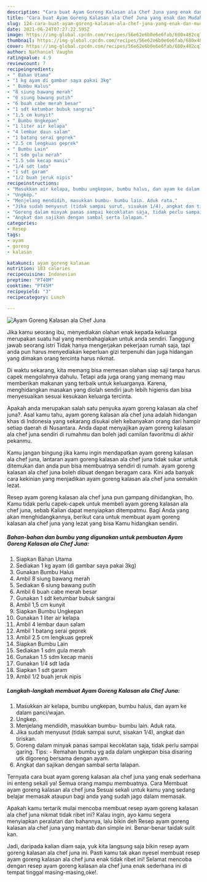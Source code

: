 ```yaml
---
description: "Cara buat Ayam Goreng Kalasan ala Chef Juna yang enak dan Mudah Dibuat"
title: "Cara buat Ayam Goreng Kalasan ala Chef Juna yang enak dan Mudah Dibuat"
slug: 124-cara-buat-ayam-goreng-kalasan-ala-chef-juna-yang-enak-dan-mudah-dibuat
date: 2021-06-24T07:27:22.595Z
image: https://img-global.cpcdn.com/recipes/56e62e6b0e6e6fab/680x482cq70/ayam-goreng-kalasan-ala-chef-juna-foto-resep-utama.jpg
thumbnail: https://img-global.cpcdn.com/recipes/56e62e6b0e6e6fab/680x482cq70/ayam-goreng-kalasan-ala-chef-juna-foto-resep-utama.jpg
cover: https://img-global.cpcdn.com/recipes/56e62e6b0e6e6fab/680x482cq70/ayam-goreng-kalasan-ala-chef-juna-foto-resep-utama.jpg
author: Nathaniel Vaughn
ratingvalue: 4.9
reviewcount: 7
recipeingredient:
- " Bahan Utama"
- "1 kg ayam di gambar saya pakai 3kg"
- " Bumbu Halus"
- "8 siung bawang merah"
- "6 siung bawang putih"
- "6 buah cabe merah besar"
- "1 sdt ketumbar bubuk sangrai"
- "1,5 cm kunyit"
- " Bumbu Ungkepan"
- "1 liter air kelapa"
- "4 lembar daun salam"
- "1 batang serai geprek"
- "2.5 cm lengkuas geprek"
- " Bumbu Lain"
- "1 sdm gula merah"
- "1.5 sdm kecap manis"
- "1/4 sdt lada"
- "1 sdt garam"
- "1/2 buah jeruk nipis"
recipeinstructions:
- "Masukkan air kelapa, bumbu ungkepan, bumbu halus, dan ayam ke dalam panci/wajan."
- "Ungkep."
- "Menjelang mendidih, masukkan bumbu- bumbu lain. Aduk rata."
- "Jika sudah menyusut (tidak sampai surut, sisakan 1/4), angkat dan tiriskan."
- "Goreng dalam minyak panas sampai kecoklatan saja, tidak perlu sampai garing. Tips: Remahan bumbu yg ada dalam ungkepan bisa disaring utk digoreng bersama dengan ayam."
- "Angkat dan sajikan dengan sambal serta lalapan."
categories:
- Resep
tags:
- ayam
- goreng
- kalasan

katakunci: ayam goreng kalasan 
nutrition: 183 calories
recipecuisine: Indonesian
preptime: "PT40M"
cooktime: "PT45M"
recipeyield: "3"
recipecategory: Lunch

---
```



![Ayam Goreng Kalasan ala Chef Juna](https://img-global.cpcdn.com/recipes/56e62e6b0e6e6fab/680x482cq70/ayam-goreng-kalasan-ala-chef-juna-foto-resep-utama.jpg)

Jika kamu seorang ibu, menyediakan olahan enak kepada keluarga merupakan suatu hal yang membahagiakan untuk anda sendiri. Tanggung jawab seorang istri Tidak hanya mengerjakan pekerjaan rumah saja, tapi anda pun harus menyediakan keperluan gizi terpenuhi dan juga hidangan yang dimakan orang tercinta harus nikmat.

Di waktu  sekarang, kita memang bisa memesan olahan siap saji tanpa harus capek mengolahnya dahulu. Tetapi ada juga orang yang memang mau memberikan makanan yang terbaik untuk keluarganya. Karena, menghidangkan masakan yang diolah sendiri jauh lebih higienis dan bisa menyesuaikan sesuai kesukaan keluarga tercinta. 



Apakah anda merupakan salah satu penyuka ayam goreng kalasan ala chef juna?. Asal kamu tahu, ayam goreng kalasan ala chef juna adalah hidangan khas di Indonesia yang sekarang disukai oleh kebanyakan orang dari hampir setiap daerah di Nusantara. Anda dapat menyajikan ayam goreng kalasan ala chef juna sendiri di rumahmu dan boleh jadi camilan favoritmu di akhir pekanmu.

Kamu jangan bingung jika kamu ingin mendapatkan ayam goreng kalasan ala chef juna, lantaran ayam goreng kalasan ala chef juna tidak sukar untuk ditemukan dan anda pun bisa membuatnya sendiri di rumah. ayam goreng kalasan ala chef juna boleh dibuat dengan beragam cara. Kini ada banyak cara kekinian yang menjadikan ayam goreng kalasan ala chef juna semakin lezat.

Resep ayam goreng kalasan ala chef juna pun gampang dihidangkan, lho. Kamu tidak perlu capek-capek untuk membeli ayam goreng kalasan ala chef juna, sebab Kalian dapat menyiapkan ditempatmu. Bagi Anda yang akan menghidangkannya, berikut cara untuk membuat ayam goreng kalasan ala chef juna yang lezat yang bisa Kamu hidangkan sendiri.

<!--inarticleads1-->

##### Bahan-bahan dan bumbu yang digunakan untuk pembuatan Ayam Goreng Kalasan ala Chef Juna:

1. Siapkan  Bahan Utama
1. Sediakan 1 kg ayam (di gambar saya pakai 3kg)
1. Gunakan  Bumbu Halus
1. Ambil 8 siung bawang merah
1. Sediakan 6 siung bawang putih
1. Ambil 6 buah cabe merah besar
1. Gunakan 1 sdt ketumbar bubuk sangrai
1. Ambil 1,5 cm kunyit
1. Siapkan  Bumbu Ungkepan
1. Gunakan 1 liter air kelapa
1. Ambil 4 lembar daun salam
1. Ambil 1 batang serai geprek
1. Ambil 2.5 cm lengkuas geprek
1. Siapkan  Bumbu Lain
1. Sediakan 1 sdm gula merah
1. Gunakan 1.5 sdm kecap manis
1. Gunakan 1/4 sdt lada
1. Siapkan 1 sdt garam
1. Ambil 1/2 buah jeruk nipis




<!--inarticleads2-->

##### Langkah-langkah membuat Ayam Goreng Kalasan ala Chef Juna:

1. Masukkan air kelapa, bumbu ungkepan, bumbu halus, dan ayam ke dalam panci/wajan.
1. Ungkep.
1. Menjelang mendidih, masukkan bumbu- bumbu lain. Aduk rata.
1. Jika sudah menyusut (tidak sampai surut, sisakan 1/4), angkat dan tiriskan.
1. Goreng dalam minyak panas sampai kecoklatan saja, tidak perlu sampai garing. Tips: - Remahan bumbu yg ada dalam ungkepan bisa disaring utk digoreng bersama dengan ayam.
1. Angkat dan sajikan dengan sambal serta lalapan.




Ternyata cara buat ayam goreng kalasan ala chef juna yang enak sederhana ini enteng sekali ya! Semua orang mampu membuatnya. Cara Membuat ayam goreng kalasan ala chef juna Sesuai sekali untuk kamu yang sedang belajar memasak ataupun bagi anda yang sudah jago dalam memasak.

Apakah kamu tertarik mulai mencoba membuat resep ayam goreng kalasan ala chef juna nikmat tidak ribet ini? Kalau ingin, ayo kamu segera menyiapkan peralatan dan bahannya, lalu bikin deh Resep ayam goreng kalasan ala chef juna yang mantab dan simple ini. Benar-benar taidak sulit kan. 

Jadi, daripada kalian diam saja, yuk kita langsung saja bikin resep ayam goreng kalasan ala chef juna ini. Pasti kamu tak akan nyesel membuat resep ayam goreng kalasan ala chef juna enak tidak ribet ini! Selamat mencoba dengan resep ayam goreng kalasan ala chef juna enak sederhana ini di tempat tinggal masing-masing,oke!.

